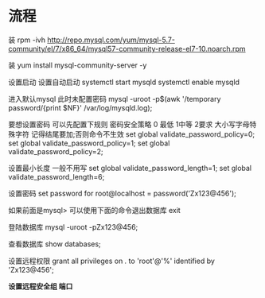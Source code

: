# 流程

装
rpm -ivh http://repo.mysql.com/yum/mysql-5.7-community/el/7/x86_64/mysql57-community-release-el7-10.noarch.rpm

装
yum install mysql-community-server -y

设置启动 设置自动启动
systemctl start mysqld
systemctl enable mysqld

进入默认mysql 此时未配置密码 
mysql -uroot -p$(awk '/temporary password/{print $NF}' /var/log/mysqld.log);

要想设置密码 可以先配置下规则
密码安全策略 0 最低 1中等 2要求 大小写字母特殊字符 记得结尾要加;否则命令不生效
set global validate_password_policy=0;
set global validate_password_policy=1;
set global validate_password_policy=2;

设置最小长度 一般不用写
set global validate_password_length=1;
set global validate_password_length=6;

设置密码
set password for root@localhost = password('Zx123@456');

如果前面是mysql> 
可以使用下面的命令退出数据库
exit

登陆数据库
mysql -uroot -pZx123@456;

查看数据库
show databases;

设置远程权限
grant all privileges on *.* to 'root'@'%' identified by 'Zx123@456';

**设置远程安全组 端口**